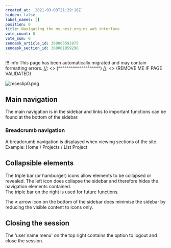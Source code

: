 ```yaml
---
created_at: '2021-03-03T21:29:16Z'
hidden: false
label_names: []
position: 0
title: Navigating the my.nesi.org.nz web interface
vote_count: 0
vote_sum: 0
zendesk_article_id: 360003592875
zendesk_section_id: 360001059296
---
```



[//]: <> (REMOVE ME IF PAGE VALIDATED)
[//]: <> (vvvvvvvvvvvvvvvvvvvv)
!!! info
    This page has been automatically migrated and may contain formatting errors.
[//]: <> (^^^^^^^^^^^^^^^^^^^^)
[//]: <> (REMOVE ME IF PAGE VALIDATED)
<p><img src="https://support.nesi.org.nz/hc/article_attachments/360006634316/mceclip0.png" alt="mceclip0.png"></p>
<h2>Main navigation</h2>
<p><span>The main navigation is in the sidebar and links to important functions can be found at the bottom of the sidebar.</span></p>
<h3><span>Breadcrumb navigation</span></h3>
<p><span>A breadcrumb navigation is displayed when viewing sections of the site. <br>Example: Home / Projects / List Project</span></p>
<h2>Collapsible elements</h2>
<p>The triple bar (or hamburger) icons allow elements to be collapsed or revealed. The left icon does collapse the sidebar and therefore hides the navigation elements contained.<br>The triple bar on the right is used for future functions.</p>
<p>The <strong>&lt;</strong> arrow icon on the bottom of the sidebar does minimise the sidebar by reducing the visible content to icons only.</p>
<h2>Closing the session</h2>
<p>The 'user name menu' on the top right contains the option to logout and close the session.</p>